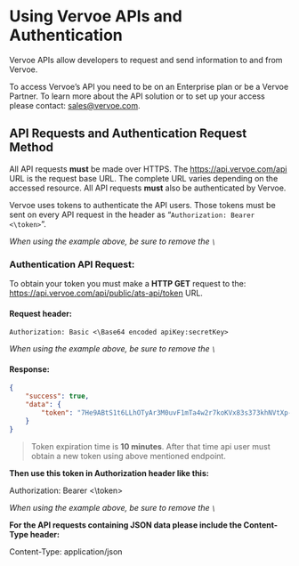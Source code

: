 # Using Vervoe APIs and Authentication

Vervoe APIs allow developers to request and send information to and from Vervoe.

To access Vervoe’s API you need to be on an Enterprise plan or be a Vervoe Partner. To learn more about the API solution or to set up your access please contact: [sales@vervoe.com](mailto:sales@vervoe.com).


## API Requests and Authentication Request Method
All API requests <strong>must</strong> be made over HTTPS. The https://api.vervoe.com/api URL is the request base URL. The complete URL varies depending on the accessed resource. All API requests <strong>must</strong> also be authenticated by Vervoe.  

Vervoe uses tokens to authenticate the API users. Those tokens must be sent on every API request in the header as “`Authorization: Bearer <\token>`”.

*When using the example above, be sure to remove the `\`*

### Authentication API Request:

To obtain your token you must make a <strong>HTTP GET</strong> request to the: https://api.vervoe.com/api/public/ats-api/token URL.   

<!--
title: "Authorization request header"
lineNumbers: true
-->
#### Request header:
`Authorization: Basic <\Base64 encoded apiKey:secretKey>`

*When using the example above, be sure to remove the `\`*

#### Response:

```json
{
    "success": true,
    "data": {
        "token": "7He9ABtS1t6LLhOTyAr3M0uvF1mTa4w2r7koKVx83s373khNVtXp-WK3ufXuYasSc4mpUVwo0X4jcxpB1JBh4YRLN3bppvd_F-POMUCZPWGYIP7jz7h47cnD4Db9hqP2b4JdvO4N8y7bpqz6gcYnz6huSAHNy0ADEGWoqR5PvMpWeZBBrqzi8lHE4rgV4g9KBDp-bUbLybsuy-cvI1ueD4W5YUzd55-nn80fvBhAMDH5r18CVoIiSjY4CfTO7GY-bNUvLE4AMFk27XwyCxhJJ-uY4katIuQwkdB4vfECPYNFbXVPOiUtGL1K5Y5IzPCxKpn9ApfOeVDFSoXYectASVGu4wqcU1AnHtL54hdcYyQJXfX9fBB0owXxuPWLaRJlVQhUUNAGSfp5owbtSxpf0PmeynuDlUdOM2hFbSGXyx5RzycwkTM1LDiIKKgYCHirqswrgX7mBxQXfXo3U3GXobAQsxRwFOPTqvPWrrSXGIjfna1_x4rGb_XvWEtwzmYOX02cZH2Q0A5Vcql0tDRyHBovU7s6Y"
    }
}
```
<!-- theme: warning -->

> Token expiration time is **10 minutes**. After that time api user must obtain a new token using above mentioned endpoint.

**Then use this token in Authorization header like this:**

Authorization: Bearer <\token>

*When using the example above, be sure to remove the `\`*

**For the API requests containing JSON data please include the Content-Type header:**

Content-Type: application/json
